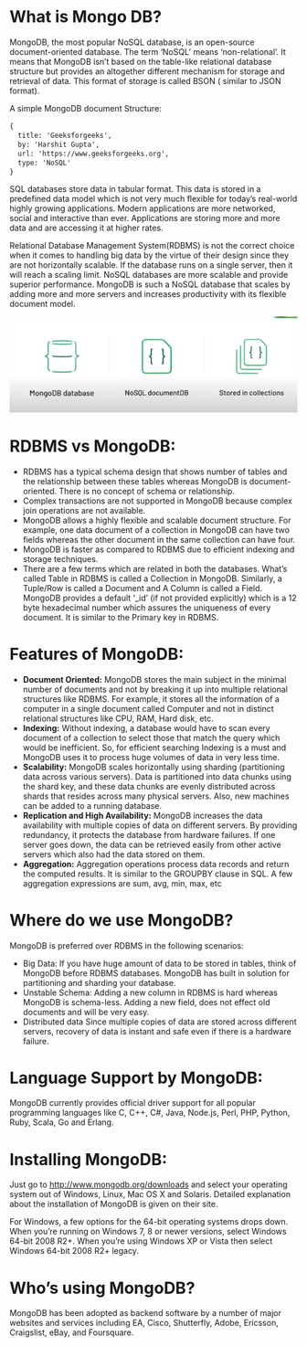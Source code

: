 # What is Mongo DB?

MongoDB, the most popular NoSQL database, is an open-source document-oriented database. The term ‘NoSQL’ means ‘non-relational’. It means that MongoDB isn’t based on the table-like relational database structure but provides an altogether different mechanism for storage and retrieval of data. This format of storage is called BSON ( similar to JSON format).

A simple MongoDB document Structure:
```
{
  title: 'Geeksforgeeks',
  by: 'Harshit Gupta',
  url: 'https://www.geeksforgeeks.org',
  type: 'NoSQL'
} 
```
SQL databases store data in tabular format. This data is stored in a predefined data model which is not very much flexible for today’s real-world highly growing applications. Modern applications are more networked, social and interactive than ever. Applications are storing more and more data and are accessing it at higher rates.

Relational Database Management System(RDBMS) is not the correct choice when it comes to handling big data by the virtue of their design since they are not horizontally scalable. If the database runs on a single server, then it will reach a scaling limit. NoSQL databases are more scalable and provide superior performance. MongoDB is such a NoSQL database that scales by adding more and more servers and increases productivity with its flexible document model.

<img src="https://github.com/stormfireuttam/MongoDB/blob/main/01%20Introduction/Image01.jpg"/>

#  RDBMS vs MongoDB:


 -   RDBMS has a typical schema design that shows number of tables and the relationship between these tables whereas MongoDB is document-oriented. There is no concept of schema or relationship.
 -   Complex transactions are not supported in MongoDB because complex join operations are not available.
 -   MongoDB allows a highly flexible and scalable document structure. For example, one data document of a collection in MongoDB can have two fields whereas the other document in the same collection can have four.
 -   MongoDB is faster as compared to RDBMS due to efficient indexing and storage techniques.
 -   There are a few terms which are related in both the databases. What’s called Table in RDBMS is called a Collection in MongoDB. Similarly, a Tuple/Row is called a Document and A Column is called a Field. MongoDB provides a default ‘_id’ (if not provided explicitly) which is a 12 byte hexadecimal number which assures the uniqueness of every document. It is similar to the Primary key in RDBMS.

# Features of MongoDB:

  - **Document Oriented:** MongoDB stores the main subject in the minimal number of documents and not by breaking it up into multiple relational structures like RDBMS. For example, it stores all the information of a computer in a single document called Computer and not in distinct relational structures like CPU, RAM, Hard disk, etc.
  - **Indexing:** Without indexing, a database would have to scan every document of a collection to select those that match the query which would be inefficient. So, for efficient searching Indexing is a must and MongoDB uses it to process huge volumes of data in very less time.
  - **Scalability:** MongoDB scales horizontally using sharding (partitioning data across various servers). Data is partitioned into data chunks using the shard key, and these data chunks are evenly distributed across shards that resides across many physical servers. Also, new machines can be added to a running database.
  - **Replication and High Availability:** MongoDB increases the data availability with multiple copies of data on different servers. By providing redundancy, it protects the database from hardware failures. If one server goes down, the data can be retrieved easily from other active servers which  also had the data stored on  them.
  - **Aggregation:** Aggregation operations process data records and return the computed results. It is similar to the GROUPBY clause in SQL. A few aggregation expressions are sum, avg, min, max, etc


# Where do we use MongoDB?

MongoDB is preferred over RDBMS in the following scenarios:

  -  Big Data: If you have huge amount of data to be stored in tables, think of MongoDB before RDBMS databases. MongoDB has built in solution for partitioning and sharding your database.
  -  Unstable Schema: Adding a new column in RDBMS is hard whereas MongoDB is schema-less. Adding a new field, does not effect old documents and will be very easy.
  -  Distributed data Since multiple copies of data  are stored across different servers, recovery of data is instant and safe even if there is a hardware failure.

# Language Support by MongoDB:

MongoDB currently provides official driver support for all popular programming languages like C, C++, C#, Java, Node.js, Perl, PHP, Python, Ruby, Scala, Go and Erlang.

# Installing MongoDB:

Just go to http://www.mongodb.org/downloads and select your operating system out of Windows, Linux, Mac OS X and Solaris. Detailed explanation about the installation of MongoDB is given on their site.

For Windows, a few options for the 64-bit operating systems drops down. When you’re running on Windows 7, 8 or newer versions, select Windows 64-bit 2008 R2+. When you’re using Windows XP or Vista then select Windows 64-bit 2008 R2+ legacy.


# Who’s using MongoDB?

MongoDB has been adopted as backend software by a number of major websites and services including EA, Cisco, Shutterfly, Adobe, Ericsson, Craigslist, eBay, and Foursquare.
